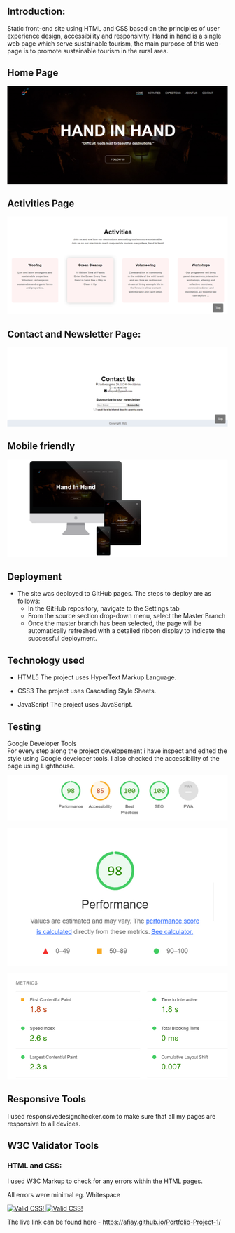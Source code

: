 
## Introduction:
 Static front-end site using HTML and CSS based on the principles of user experience design, accessibility and responsivity.
Hand in hand is a single web page which serve sustainable tourism, the main purpose of this web-page is to promote sustainable tourism in the rural area.


## Home Page

<p align="center"><img src="./readme_assets/home.jpg"></p>

## Activities Page

<p align="center"><img src="./readme_assets/activities.jpg"></p>


## Contact and Newsletter Page:

<p align="center"><img src="./readme_assets/contact.jpg"></p>

## Mobile friendly
<p align="left"><img src="./readme_assets/responsive.png"></p>

## Deployment

- The site was deployed to GitHub pages. The steps to deploy are as follows: 
  - In the GitHub repository, navigate to the Settings tab 
  - From the source section drop-down menu, select the Master Branch
  - Once the master branch has been selected, the page will be automatically refreshed with a detailed ribbon display to indicate the successful deployment. 


## Technology used 

- HTML5
The project uses HyperText Markup Language.

- CSS3
The project uses Cascading Style Sheets.

- JavaScript
The project uses JavaScript.


## Testing
Google Developer Tools<br>
 For every step along the project developement i have inspect and edited the style using Google developer tools. I also checked the accessibility of the page using Lighthouse.
 <p align="left"><img src="./readme_assets/lighthouse.jpg"></p>
 <p align="left"><img src="./readme_assets/performance.jpg"></p>
 <p align="left"><img src="./readme_assets/Metrics.jpg"></p>
 
## Responsive Tools
I used responsivedesignchecker.com to make sure that all my pages are responsive to all devices.

## W3C Validator Tools

### HTML and CSS:
I used W3C Markup to check for any errors within the HTML pages.

All errors were minimal eg. Whitespace
 
<p>
    <a href="https://jigsaw.w3.org/css-validator/check/referer">
        <img style="border:0;width:88px;height:31px"
            src="https://jigsaw.w3.org/css-validator/images/vcss"
            alt="Valid CSS!" />
    </a>
    <a href="https://jigsaw.w3.org/css-validator/check/referer">
        <img style="border:0;width:88px;height:31px"
            src="https://jigsaw.w3.org/css-validator/images/vcss-blue"
            alt="Valid CSS!" />
    </a>
</p>
 
 The live link can be found here - https://afiay.github.io/Portfolio-Project-1/

